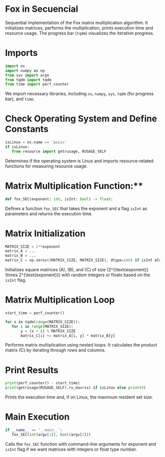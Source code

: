# Fox in Secuencial

<!-- toc -->

Sequential implementation of the Fox matrix multiplication algorithm. It initializes matrices, performs the multiplication, prints execution time and resource usage. The progress bar (`tqdm`) visualizes the iteration progress.

# Imports

```python
import os
import numpy as np
from sys import argv
from tqdm import tqdm
from time import perf_counter
```

We import necessary libraries, including `os`, `numpy`, `sys`, `tqdm` (for progress bar), and `time`.

# Check Operating System and Define Constants

```python
isLinux = os.name == 'posix'
if isLinux:
   from resource import getrusage, RUSAGE_SELF
```

Determines if the operating system is Linux and imports resource-related functions for measuring resource usage.

# Matrix Multiplication Function:**

```python
def fox_SEC(exponent: int, isInt: bool) -> float:
```

Defines a function `fox_SEC` that takes the exponent and a flag `isInt` as parameters and returns the execution time.

# Matrix Initialization

```python
MATRIX_SIZE = 2**exponent
matrix_A = ...
matrix_B = ...
matrix_C = np.zeros((MATRIX_SIZE, MATRIX_SIZE), dtype=int) if isInt else np.zeros((MATRIX_SIZE, MATRIX_SIZE))
```

Initializes square matrices \(A\), \(B\), and \(C\) of size \(2^{\text{exponent}} \times 2^{\text{exponent}}\) with random integers or floats based on the `isInt` flag.

# Matrix Multiplication Loop

```python
start_time = perf_counter()

for x in tqdm(range(MATRIX_SIZE)):
   for i in range(MATRIX_SIZE):
       y = (x + i) % MATRIX_SIZE
       matrix_C[i] += matrix_A[i, y] * matrix_B[y]
```

Performs matrix multiplication using nested loops. It calculates the product matrix \(C\) by iterating through rows and columns.

# Print Results

```python
print(perf_counter() - start_time)
print(getrusage(RUSAGE_SELF).ru_maxrss) if isLinux else print(0)
```

Prints the execution time and, if on Linux, the maximum resident set size.

# Main Execution

```python
if __name__ == '__main__':
   fox_SEC(int(argv[1]), bool(argv[2]))
```

Calls the `fox_SEC` function with command-line arguments for exponent and `isInt` flag if we want matrices with integers or float type number.
